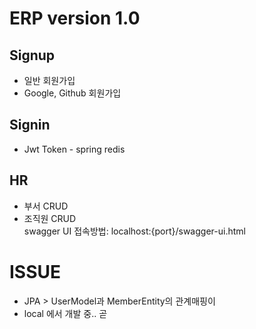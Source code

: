 # ERP version 1.0
## Signup
- 일반 회원가입
- Google, Github 회원가입
## Signin
- Jwt Token - spring redis
## HR
- 부서 CRUD
- 조직원 CRUD  
swagger UI 접속방법: localhost:{port}/swagger-ui.html

# ISSUE
- JPA > UserModel과 MemberEntity의 관계매핑이 
- local 에서 개발 중.. 곧 
